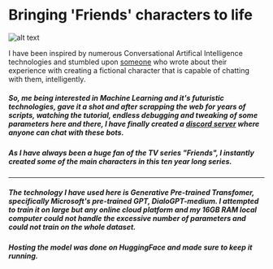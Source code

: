 # Bringing 'Friends' characters to life

![alt text](https://play-images-prod-ctf.tech.tvnz.co.nz/api/v1/web/image/3CLEzO37tocxCoSmzzcxwx/2733ae58689b3e59e477a86d2da48a36/friends-showtile.png.2733ae58689b3e59e477a86d2da48a36.jpg?width=1200&height=630)

I have been inspired by numerous Conversational Artifical Intelligence technologies and stumbled upon [someone]([https://gaganpreetkaurkalsi.netlify.app/](https://github.com/RuolinZheng08/twewy-discord-chatbot)) who wrote about their experience with creating a fictional character that is capable of chatting with them, intelligently. 

##### So, me being interested in Machine Learning and it's futuristic technologies, gave it a shot and after scrapping the web for years of scripts, watching the tutorial, endless debugging and tweaking of some parameters here and there, I have finally created a [discord server]([https://discord.gg/Dy99JRS2R6]) where anyone can chat with these bots. 

##### As I have always been a huge fan of the TV series "Friends", I instantly created some of the main characters in this ten year long series.

--- 
 
##### The technology I have used here is Generative Pre-trained Transfomer, specifically Microsoft's pre-trained GPT, DialoGPT-medium. I attempted to train it on large but any online cloud platform and my 16GB RAM local computer could not handle the excessive number of parameters and could not train on the whole dataset. 

##### Hosting the model was done on HuggingFace and made sure to keep it running. 

